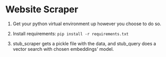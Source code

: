 # Website Scraper

1. Get your python virtual environment up however you choose to do so.

2. Install requirements: `pip install -r requirements.txt`

3. stub_scraper gets a pickle file with the data, and stub_query does a vector search with chosen embeddings' model.

